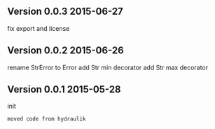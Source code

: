 ## Version 0.0.3 2015-06-27
fix export and license

## Version 0.0.2 2015-06-26
  rename StrError to Error
  add Str min decorator
  add Str max decorator

## Version 0.0.1 2015-05-28

init

    moved code from hydraulik
